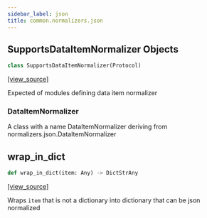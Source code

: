 ```yaml
---
sidebar_label: json
title: common.normalizers.json
---
```


## SupportsDataItemNormalizer Objects

```python
class SupportsDataItemNormalizer(Protocol)
```

[[view_source]](https://github.com/dlt-hub/dlt/blob/3739c9ac839aafef713f6d5ebbc6a81b2a39a1b0/dlt/common/normalizers/json/__init__.py#L50)

Expected of modules defining data item normalizer

### DataItemNormalizer

A class with a name DataItemNormalizer deriving from normalizers.json.DataItemNormalizer

## wrap\_in\_dict

```python
def wrap_in_dict(item: Any) -> DictStrAny
```

[[view_source]](https://github.com/dlt-hub/dlt/blob/3739c9ac839aafef713f6d5ebbc6a81b2a39a1b0/dlt/common/normalizers/json/__init__.py#L57)

Wraps `item` that is not a dictionary into dictionary that can be json normalized


